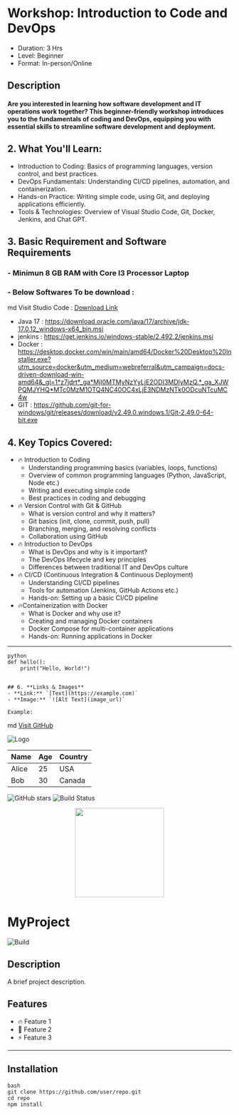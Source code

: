 # Workshop: Introduction to Code and DevOps
- Duration: 3 Hrs
- Level: Beginner
- Format: In-person/Online

## Description 

#### Are you interested in learning how software development and IT operations work together? This beginner-friendly workshop introduces you to the fundamentals of coding and DevOps, equipping you with essential skills to streamline software development and deployment.

## 2. What You'll Learn:
- Introduction to Coding: Basics of programming languages, version control, and best practices.
- DevOps Fundamentals: Understanding CI/CD pipelines, automation, and containerization.
- Hands-on Practice: Writing simple code, using Git, and deploying applications efficiently.
- Tools & Technologies: Overview of Visual Studio Code, Git, Docker, Jenkins, and Chat GPT.

## 3. **Basic Requirement and Software Requirements**

### - Minimun 8 GB RAM with Core I3 Processor Laptop
### - Below Softwares To be download :
md
 Visit Studio Code : [Download Link](https://code.visualstudio.com/sha/download?build=stable&os=win32-x64-user)
  - Java 17	: https://download.oracle.com/java/17/archive/jdk-17.0.12_windows-x64_bin.msi
  - jenkins : https://get.jenkins.io/windows-stable/2.492.2/jenkins.msi
  - Docker :  https://desktop.docker.com/win/main/amd64/Docker%20Desktop%20Installer.exe?utm_source=docker&utm_medium=webreferral&utm_campaign=docs-driven-download-win-amd64&_gl=1*z7jdrt*_ga*MjI0MTMyNzYyLjE2ODI3MDIyMzQ.*_ga_XJWPQMJYHQ*MTc0MzM1OTQ4NC40OC4xLjE3NDMzNTk0ODcuNTcuMC4w
  - GIT : https://github.com/git-for-windows/git/releases/download/v2.49.0.windows.1/Git-2.49.0-64-bit.exe


## 4. **Key Topics Covered:**
- 🔥 Introduction to Coding
    - Understanding programming basics (variables, loops, functions)
    - Overview of common programming languages (Python, JavaScript, Node etc.)
    - Writing and executing simple code
    - Best practices in coding and debugging
- 🔥 Version Control with Git & GitHub
    - What is version control and why it matters?
    - Git basics (init, clone, commit, push, pull)
    - Branching, merging, and resolving conflicts
    - Collaboration using GitHub
- 🔥 Introduction to DevOps
    - What is DevOps and why is it important?
    - The DevOps lifecycle and key principles
    - Differences between traditional IT and DevOps culture
- 🔥 CI/CD (Continuous Integration & Continuous Deployment)
    - Understanding CI/CD pipelines
    - Tools for automation (Jenkins, GitHub Actions etc.)
    - Hands-on: Setting up a basic CI/CD pipeline
- 🔥Containerization with Docker
    - What is Docker and why use it?
    - Creating and managing Docker containers
    - Docker Compose for multi-container applications
    - Hands-on: Running applications in Docker

---
```
python
def hello():
    print("Hello, World!")


## 6. **Links & Images**
- **Link:** `[Text](https://example.com)`
- **Image:** `![Alt Text](image_url)`

Example:
```
md
[Visit GitHub](https://github.com)

![Logo](https://example.com/logo.png)

| Name  | Age | Country  |
|-------|-----|---------|
| Alice | 25  | USA     |
| Bob   | 30  | Canada  |


![GitHub stars](https://img.shields.io/github/stars/yourrepo.svg)
![Build Status](https://img.shields.io/badge/build-passing-brightgreen)


<p align="center">
  <img src="https://example.com/image.png" width="200">
</p>


# MyProject

![Build](https://img.shields.io/badge/build-passing-brightgreen)

## Description
A brief project description.

## Features
- 🔥 Feature 1
- 🚀 Feature 2
- ⚡ Feature 3
---
## Installation
```
bash
git clone https://github.com/user/repo.git
cd repo
npm install

